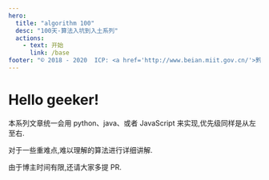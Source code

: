 ```yaml
---
hero:
  title: "algorithm 100"
  desc: "100天-算法入坑到入土系列"
  actions:
    - text: 开始
      link: /base
footer: "© 2018 - 2020  ICP: <a href='http://www.beian.miit.gov.cn/'>黔ICP备19003627号</a></br><span id=\"busuanzi_container_site_pv\">本站总访问量<span id=\"busuanzi_value_site_pv\"></span>次</span>"
---
```

# Hello geeker!

本系列文章统一会用 python、java、或者 JavaScript 来实现,优先级同样是从左至右.

对于一些重难点,难以理解的算法进行详细讲解.

由于博主时间有限,还请大家多提 PR.
